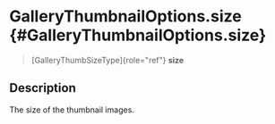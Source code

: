 GalleryThumbnailOptions.size {#GalleryThumbnailOptions.size}
============================

> [GalleryThumbSizeType]{role="ref"} **size**

Description
-----------

The size of the thumbnail images.
